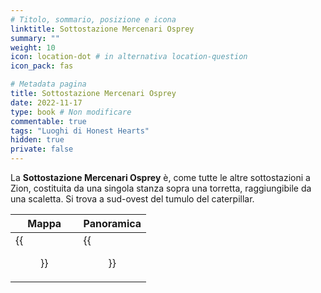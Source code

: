 ```yaml
---
# Titolo, sommario, posizione e icona
linktitle: Sottostazione Mercenari Osprey
summary: ""
weight: 10
icon: location-dot # in alternativa location-question
icon_pack: fas

# Metadata pagina
title: Sottostazione Mercenari Osprey
date: 2022-11-17
type: book # Non modificare
commentable: true
tags: "Luoghi di Honest Hearts"
hidden: true
private: false
---
```



<div class="fnv">

La **Sottostazione Mercenari Osprey** è, come tutte le altre sottostazioni a Zion,  costituita da una singola stanza sopra una torretta, raggiungibile da una scaletta. Si trova a sud-ovest del tumulo del caterpillar.

| Mappa | Panoramica |
| ----- | ---------- |
| {{<figure src="fnv/Ranger_Substation_Osprey_loc.webp">}}      | {{<figure src="fnv/Ranger_substation_Osprey.webp">}}           | 

</div>
